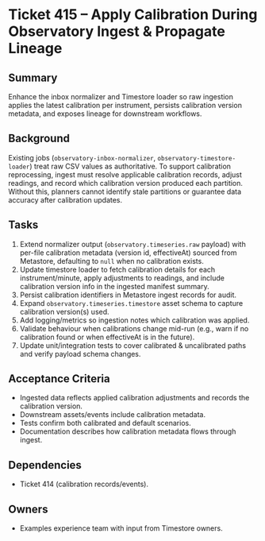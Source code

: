 # Ticket 415 – Apply Calibration During Observatory Ingest & Propagate Lineage

## Summary
Enhance the inbox normalizer and Timestore loader so raw ingestion applies the latest calibration per instrument, persists calibration version metadata, and exposes lineage for downstream workflows.

## Background
Existing jobs (`observatory-inbox-normalizer`, `observatory-timestore-loader`) treat raw CSV values as authoritative. To support calibration reprocessing, ingest must resolve applicable calibration records, adjust readings, and record which calibration version produced each partition. Without this, planners cannot identify stale partitions or guarantee data accuracy after calibration updates.

## Tasks
1. Extend normalizer output (`observatory.timeseries.raw` payload) with per-file calibration metadata (version id, effectiveAt) sourced from Metastore, defaulting to `null` when no calibration exists.
2. Update timestore loader to fetch calibration details for each instrument/minute, apply adjustments to readings, and include calibration version info in the ingested manifest summary.
3. Persist calibration identifiers in Metastore ingest records for audit.
4. Expand `observatory.timeseries.timestore` asset schema to capture calibration version(s) used.
5. Add logging/metrics so ingestion notes which calibration was applied.
6. Validate behaviour when calibrations change mid-run (e.g., warn if no calibration found or when effectiveAt is in the future).
7. Update unit/integration tests to cover calibrated & uncalibrated paths and verify payload schema changes.

## Acceptance Criteria
- Ingested data reflects applied calibration adjustments and records the calibration version.
- Downstream assets/events include calibration metadata.
- Tests confirm both calibrated and default scenarios.
- Documentation describes how calibration metadata flows through ingest.

## Dependencies
- Ticket 414 (calibration records/events).

## Owners
- Examples experience team with input from Timestore owners.
